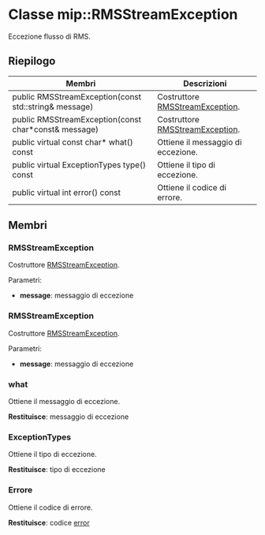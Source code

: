 # <a name="class-miprmsstreamexception"></a>Classe mip::RMSStreamException 
Eccezione flusso di RMS.
  
## <a name="summary"></a>Riepilogo
 Membri                        | Descrizioni                                
--------------------------------|---------------------------------------------
 public RMSStreamException(const std::string& message)  |  Costruttore [RMSStreamException](class_mip_rmsstreamexception.md).
 public RMSStreamException(const char*const& message)  |  Costruttore [RMSStreamException](class_mip_rmsstreamexception.md).
 public virtual const char* what() const  |  Ottiene il messaggio di eccezione.
 public virtual ExceptionTypes type() const  |  Ottiene il tipo di eccezione.
 public virtual int error() const  |  Ottiene il codice di errore.
  
## <a name="members"></a>Membri
  
### <a name="rmsstreamexception"></a>RMSStreamException
Costruttore [RMSStreamException](class_mip_rmsstreamexception.md).

Parametri:  
* **message**: messaggio di eccezione


  
### <a name="rmsstreamexception"></a>RMSStreamException
Costruttore [RMSStreamException](class_mip_rmsstreamexception.md).

Parametri:  
* **message**: messaggio di eccezione


  
### <a name="what"></a>what
Ottiene il messaggio di eccezione.

  
**Restituisce**: messaggio di eccezione
  
### <a name="exceptiontypes"></a>ExceptionTypes
Ottiene il tipo di eccezione.

  
**Restituisce**: tipo di eccezione
  
### <a name="error"></a>Errore
Ottiene il codice di errore.

  
**Restituisce**: codice [error](class_mip_error.md)